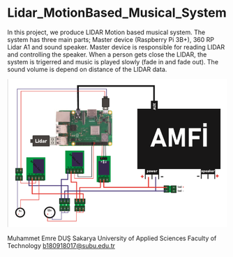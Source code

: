 # Lidar_MotionBased_Musical_System

In this project, we produce LIDAR Motion based musical system. The system has three main parts; Master device (Raspberry Pi 3B+), 360 RP Lidar A1 and sound speaker. Master device is responsible for reading LIDAR and controlling the speaker. When a person gets close the LIDAR, the system is trigerred and music is played slowly (fade in and fade out). The sound volume is depend on distance of the LIDAR data.

![img](https://github.com/EmreDus/Lidar_MotionBased_Musical_System/blob/main/circuit_sheme.png)

Muhammet Emre DUŞ
Sakarya University of Applied Sciences
Faculty of Technology
b180918017@subu.edu.tr

